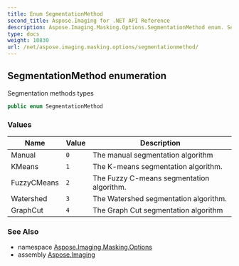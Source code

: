 ```yaml
---
title: Enum SegmentationMethod
second_title: Aspose.Imaging for .NET API Reference
description: Aspose.Imaging.Masking.Options.SegmentationMethod enum. Segmentation methods types
type: docs
weight: 10830
url: /net/aspose.imaging.masking.options/segmentationmethod/
---
```

## SegmentationMethod enumeration

Segmentation methods types

```csharp
public enum SegmentationMethod
```

### Values

| Name | Value | Description |
| --- | --- | --- |
| Manual | `0` | The manual segmentation algorithm |
| KMeans | `1` | The K-means segmentation algorithm. |
| FuzzyCMeans | `2` | The Fuzzy C-means segmentation algorithm. |
| Watershed | `3` | The Watershed segmentation algorithm. |
| GraphCut | `4` | The Graph Cut segmentation algorithm |

### See Also

* namespace [Aspose.Imaging.Masking.Options](../../aspose.imaging.masking.options/)
* assembly [Aspose.Imaging](../../)


